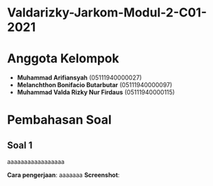 # Valdarizky-Jarkom-Modul-2-C01-2021

# Anggota Kelompok
- **Muhammad Arifiansyah** (05111940000027)
- **Melanchthon Bonifacio Butarbutar** (05111940000097)
- **Muhammad Valda Rizky Nur Firdaus** (05111940000115)

# Pembahasan Soal
## Soal 1
aaaaaaaaaaaaaaaaa <br>

**Cara pengerjaan**: aaaaaaa
**Screenshot**: <br>

